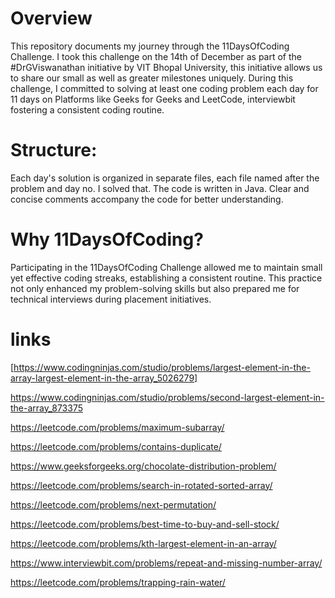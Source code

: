 # Overview
This repository documents my journey through the 11DaysOfCoding Challenge. 
I took this challenge on the 14th of December as part of the #DrGViswanathan initiative by VIT Bhopal University, this initiative allows us to share our small as well as greater milestones uniquely. 
During this challenge, I committed to solving at least one coding problem each day for 11 days on Platforms like Geeks for Geeks and LeetCode, interviewbit fostering a consistent coding routine.

# Structure:
Each day's solution is organized in separate files, each file named after the problem and day no. I solved that.
The code is written in Java.
Clear and concise comments accompany the code for better understanding.
# Why 11DaysOfCoding?
Participating in the 11DaysOfCoding Challenge allowed me to maintain small yet effective coding streaks, establishing a consistent routine. This practice not only enhanced my problem-solving skills but also prepared me for technical interviews during placement initiatives.

# links
 [https://www.codingninjas.com/studio/problems/largest-element-in-the-array-largest-element-in-the-array_5026279]

https://www.codingninjas.com/studio/problems/second-largest-element-in-the-array_873375

https://leetcode.com/problems/maximum-subarray/

https://leetcode.com/problems/contains-duplicate/

https://www.geeksforgeeks.org/chocolate-distribution-problem/

https://leetcode.com/problems/search-in-rotated-sorted-array/

https://leetcode.com/problems/next-permutation/

https://leetcode.com/problems/best-time-to-buy-and-sell-stock/

https://leetcode.com/problems/kth-largest-element-in-an-array/

https://www.interviewbit.com/problems/repeat-and-missing-number-array/

https://leetcode.com/problems/trapping-rain-water/
